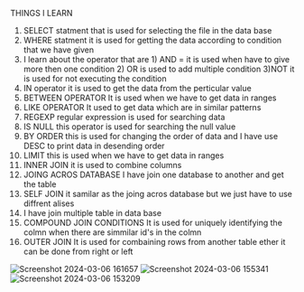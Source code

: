 THINGS I LEARN 

1) SELECT statment that is used for selecting the file in the data base
2) WHERE statment it is used for getting the data according to condition that we have given
3) I learn about the operator that are 1) AND = it is used when have to give more then one condition   2) OR is used to add multiple condition  3)NOT it is used for not executing the condition
4) IN operator it is used to get the data from the perticular value
5) BETWEEN OPERATOR It is used when we have to get data in ranges
6) LIKE OPERATOR It used to get data which are in similar patterns
7) REGEXP regular expression is used for searching data
8) IS NULL this operator is used for searching the null value
9) BY ORDER this is used for changing the order of data and I have use DESC to print data in desending order
10) LIMIT this is used when we have to get data in ranges
11) INNER JOIN it is used to combine columns
12) JOING ACROS DATABASE I have join one database to another and get the table
13) SELF JOIN it samilar as the joing acros database but we just have to use diffrent alises
14) I have join multiple table in data base
15) COMPOUND JOIN CONDITIONS It is used for uniquely identifying the colmn when there are simmilar id's in the colmn
16) OUTER JOIN It is used for combaining rows from another table ether it can be done from right or left 

![Screenshot 2024-03-06 161657](https://github.com/subodh245/MySQL/assets/118099441/e9e33e57-9fee-4996-bdd8-54c4c060d4d6)
![Screenshot 2024-03-06 155341](https://github.com/subodh245/MySQL/assets/118099441/faceb9d3-0956-4a57-b431-44aeb814a9f1)
![Screenshot 2024-03-06 153209](https://github.com/subodh245/MySQL/assets/118099441/ac5df858-92da-4bbf-abfe-cbc5301eed85)

   
